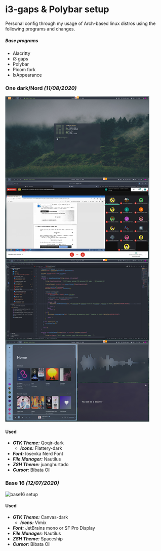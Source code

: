 # i3-gaps & Polybar setup

Personal config through my usage of Arch-based linux distros using the following programs and changes.

##### Base programs

- Alacritty
- i3 gaps
- Polybar
- Picom fork
- lxAppearance

### One dark/Nord ***(11/08/2020)***

![One dark/Nord setup](previews/atom-nord.jpg)  

#### Used

- ***GTK Theme:*** Qoqir-dark
  - ***Icons:*** Flattery-dark
- ***Font:*** Iosevka Nerd Font
- ***File Manager:*** Nautilus
- ***ZSH Theme:*** juanghurtado
- ***Cursor:*** Bibata Oil

### Base 16 ***(12/07/2020)***

![base16 setup](previews/base16.jpg)  

#### Used

- ***GTK Theme:*** Canvas-dark
	- ***Icons:*** Vimix
- ***Font:*** JetBrains mono or SF Pro Display
- ***File Manager:*** Nautilus
- ***ZSH Theme:*** Spaceship
- ***Cursor:*** Bibata Oil
